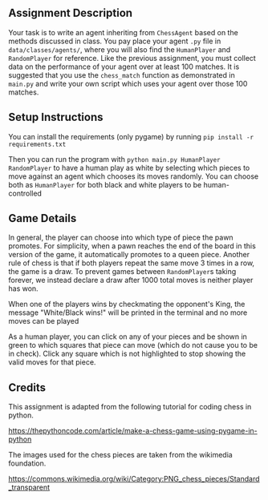 ## Assignment Description
Your task is to write an agent inheriting from `ChessAgent` based on the methods discussed in class. You pay place your agent `.py` file in `data/classes/agents/`, where you will also find the `HumanPlayer` and `RandomPlayer` for reference. Like the previous assignment, you must collect data on the performance of your agent over at least 100 matches. It is suggested that you use the `chess_match` function as demonstrated in `main.py` and write your own script which uses your agent over those 100 matches.

## Setup Instructions
You can install the requirements (only pygame) by running `pip install -r requirements.txt`

Then you can run the program with `python main.py HumanPlayer RandomPlayer` to have a human play as white by selecting which pieces to move against an agent which chooses its moves randomly. You can choose both as `HumanPlayer` for both black and white players to be human-controlled

## Game Details
In general, the player can choose into which type of piece the pawn promotes. For simplicity, when a pawn reaches the end of the board in this version of the game, it automatically promotes to a queen piece. Another rule of chess is that if both players repeat the same move 3 times in a row, the game is a draw. To prevent games between `RandomPlayer`s taking forever, we instead declare a draw after 1000 total moves is neither player has won.

When one of the players wins by checkmating the opponent's King, the message "White/Black wins!" will be printed in the terminal and no more moves can be played

As a human player, you can click on any of your pieces and be shown in green to which squares that piece can move (which do not cause you to be in check). Click any square which is not highlighted to stop showing the valid moves for that piece.

## Credits
This assignment is adapted from the following tutorial for coding chess in python.

https://thepythoncode.com/article/make-a-chess-game-using-pygame-in-python

The images used for the chess pieces are taken from the wikimedia foundation.

https://commons.wikimedia.org/wiki/Category:PNG_chess_pieces/Standard_transparent